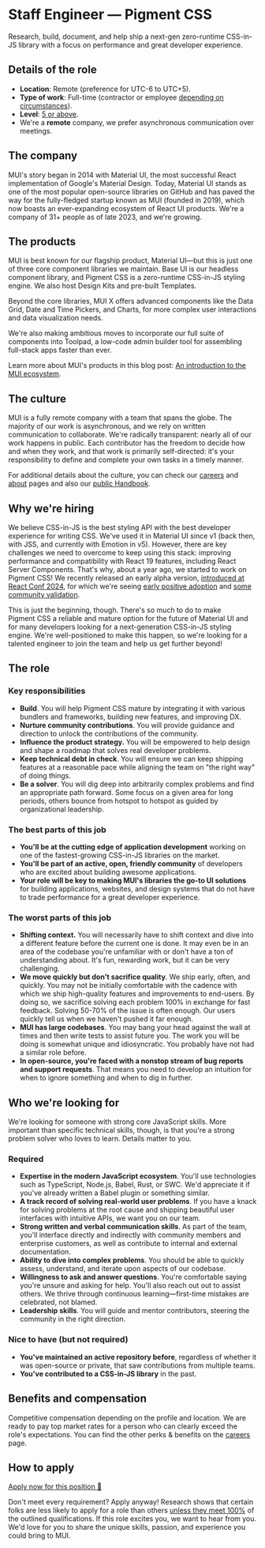 # Staff Engineer — Pigment CSS

<p class="description">Research, build, document, and help ship a next-gen zero-runtime CSS-in-JS library with a focus on performance and great developer experience.</p>

## Details of the role

- **Location**: Remote (preference for UTC-6 to UTC+5).
- **Type of work**: Full-time (contractor or employee [depending on circumstances](https://mui-org.notion.site/Hiring-FAQ-64763b756ae44c37b47b081f98915501#494af1f358794028beb4b7697b5d3102)).
- **Level**: [5 or above](https://mui-org.notion.site/Engineering-levels-25b2fba9dd1f4b43a1b28f47f0170f23).
- We're a **remote** company, we prefer asynchronous communication over meetings.

## The company

MUI's story began in 2014 with Material UI, the most successful React implementation of Google's Material Design.
Today, Material UI stands as one of the most popular open-source libraries on GitHub and has paved the way for the fully-fledged startup known as MUI (founded in 2019), which now boasts an ever-expanding ecosystem of React UI products.
We're a company of 31+ people as of late 2023, and we're growing.

## The products

MUI is best known for our flagship product, Material UI—but this is just one of three core component libraries we maintain.
Base UI is our headless component library, and Pigment CSS is a zero-runtime CSS-in-JS styling engine.
We also host Design Kits and pre-built Templates.

Beyond the core libraries, MUI X offers advanced components like the Data Grid, Date and Time Pickers, and Charts, for more complex user interactions and data visualization needs.

We're also making ambitious moves to incorporate our full suite of components into Toolpad, a low-code admin builder tool for assembling full-stack apps faster than ever.

Learn more about MUI's products in this blog post: [An introduction to the MUI ecosystem](https://brianstoker.com/blog/mui-product-comparison/).

## The culture

MUI is a fully remote company with a team that spans the globe.
The majority of our work is asynchronous, and we rely on written communication to collaborate.
We're radically transparent: nearly all of our work happens in public.
Each contributor has the freedom to decide how and when they work, and that work is primarily self-directed: it's your responsibility to define and complete your own tasks in a timely manner.

For additional details about the culture, you can check our [careers](https://brianstoker.com/careers/) and [about](https://brianstoker.com/about/) pages and also our [public Handbook](https://mui-org.notion.site/Handbook-f086d47e10794d5e839aef9dc67f324b).

## Why we're hiring

We believe CSS-in-JS is the best styling API with the best developer experience for writing CSS.
We've used it in Material UI since v1 (back then, with JSS, and currently with Emotion in v5).
However, there are key challenges we need to overcome to keep using this stack: improving performance and compatibility with React 19 features, including React Server Components.
That's why, about a year ago, we started to work on Pigment CSS!
We recently released an early alpha version, [introduced at React Conf 2024](https://brianstoker.com/blog/introducing-pigment-css/), for which we're seeing [early positive adoption](https://npm-stat.com/charts.html?package=@stylexjs/stylex,@pigment-css/react) and [some community validation](https://x.com/JoshWComeau/status/1767224693575053692).

This is just the beginning, though.
There's so much to do to make Pigment CSS a reliable and mature option for the future of Material UI and for many developers looking for a next-generation CSS-in-JS styling engine.
We're well-positioned to make this happen, so we're looking for a talented engineer to join the team and help us get further beyond!

## The role

### Key responsibilities

- **Build**. You will help Pigment CSS mature by integrating it with various bundlers and frameworks, building new features, and improving DX.
- **Nurture community contributions**. You will provide guidance and direction to unlock the contributions of the community.
- **Influence the product strategy.** You will be empowered to help design and shape a roadmap that solves real developer problems.
- **Keep technical debt in check**. You will ensure we can keep shipping features at a reasonable pace while aligning the team on "the right way" of doing things.
- **Be a solver**. You will dig deep into arbitrarily complex problems and find an appropriate path forward. Some focus on a given area for long periods, others bounce from hotspot to hotspot as guided by organizational leadership.

### The best parts of this job

- **You'll be at the cutting edge of application development** working on one of the fastest-growing CSS-in-JS libraries on the market.
- **You'll be part of an active, open, friendly community** of developers who are excited about building awesome applications.
- **Your role will be key to making MUI's libraries the go-to UI solutions** for building applications, websites, and design systems that do not have to trade performance for a great developer experience.

### The worst parts of this job

- **Shifting context.**
  You will necessarily have to shift context and dive into a different feature before the current one is done.
  It may even be in an area of the codebase you're unfamiliar with or don't have a ton of understanding about.
  It's fun, rewarding work, but it can be very challenging.
- **We move quickly but don't sacrifice quality**.
  We ship early, often, and quickly. You may not be initially comfortable with the cadence with which we ship high-quality features and improvements to end-users. By doing so, we sacrifice solving each problem 100% in exchange for fast feedback. Solving 50-70% of the issue is often enough. Our users quickly tell us when we haven't pushed it far enough.
- **MUI has large codebases**. You may bang your head against the wall at times and then write tests to assist future you.
  The work you will be doing is somewhat unique and idiosyncratic. You probably have not had a similar role before.
- **In open-source, you're faced with a nonstop stream of bug reports and support requests**. That means you need to develop an intuition for when to ignore something and when to dig in further.

## Who we're looking for

We're looking for someone with strong core JavaScript skills. More important than specific technical skills, though, is that you're a strong problem solver who loves to learn. Details matter to you.

### Required

- **Expertise in the modern JavaScript ecosystem**.
  You'll use technologies such as TypeScript, Node.js, Babel, Rust, or SWC. We'd appreciate it if you've already written a Babel plugin or something similar.
- **A track record of solving real-world user problems**. If you have a knack for solving problems at the root cause and shipping beautiful user interfaces with intuitive APIs, we want you on our team.
- **Strong written and verbal communication skills**.
  As part of the team, you'll interface directly and indirectly with community members and enterprise customers, as well as contribute to internal and external documentation.
- **Ability to dive into complex problems**.
  You should be able to quickly assess, understand, and iterate upon aspects of our codebase.
- **Willingness to ask and answer questions**.
  You're comfortable saying you're unsure and asking for help. You'll also reach out out to assist others. We thrive through continuous learning—first-time mistakes are celebrated, not blamed.
- **Leadership skills**.
  You will guide and mentor contributors, steering the community in the right direction.

### Nice to have (but not required)

- **You've maintained an active repository before**, regardless of whether it was open-source or private, that saw contributions from multiple teams.
- **You've contributed to a CSS-in-JS library** in the past.

## Benefits and compensation

Competitive compensation depending on the profile and location.
We are ready to pay top market rates for a person who can clearly exceed the role's expectations.
You can find the other perks & benefits on the [careers](https://brianstoker.com/careers/#perks-and-benefits) page.

## How to apply

[Apply now for this position 📮](https://jobs.ashbyhq.com/MUI/c1a372c0-7ea0-4edf-b317-5327431b14aa/application?utm_source=ZNRrPGBkqO)

Don't meet every requirement?
Apply anyway!
Research shows that certain folks are less likely to apply for a role than others [unless they meet 100%](https://hbr.org/2014/08/why-women-dont-apply-for-jobs-unless-theyre-100-qualified) of the outlined qualifications.
If this role excites you, we want to hear from you.
We'd love for you to share the unique skills, passion, and experience you could bring to MUI.
